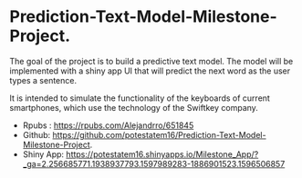 # Prediction-Text-Model-Milestone-Project.

The goal of the project is to build a predictive text model. The model will be implemented with a shiny app UI that will predict the next word as the user types a sentence. 

It is intended to simulate the functionality of the keyboards of current smartphones, which use the technology of the Swiftkey company.

- Rpubs : https://rpubs.com/Alejandrro/651845
- Github: https://github.com/potestatem16/Prediction-Text-Model-Milestone-Project.
- Shiny App: https://potestatem16.shinyapps.io/Milestone_App/?_ga=2.256685771.1938937793.1597989283-1886901523.1596506857
